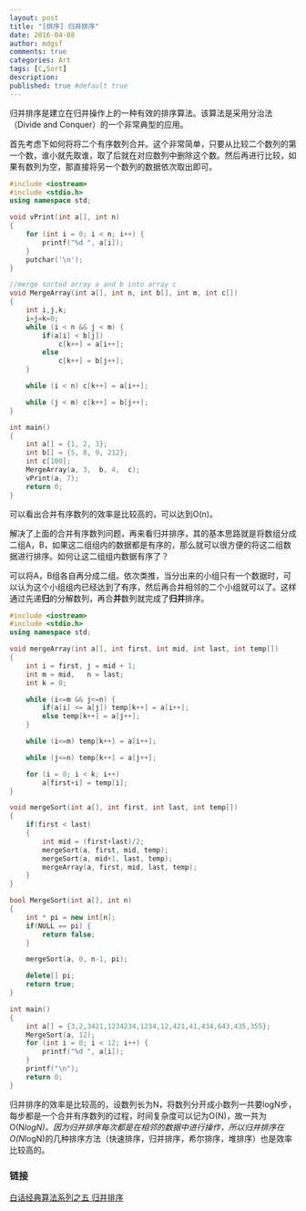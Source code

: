 ```yaml
---
layout: post
title: "[排序] 归并排序"
date: 2016-04-08
author: mdgsf
comments: true
categories: Art
tags: [C,Sort]
description:
published: true #default true
---
```


归并排序是建立在归并操作上的一种有效的排序算法。该算法是采用分治法（Divide and Conquer）的一个非常典型的应用。

首先考虑下如何将将二个有序数列合并。这个非常简单，只要从比较二个数列的第一个数，谁小就先取谁，取了后就在对应数列中删除这个数。然后再进行比较，如果有数列为空，那直接将另一个数列的数据依次取出即可。

```cpp
#include <iostream>
#include <stdio.h>
using namespace std;

void vPrint(int a[], int n)
{
    for (int i = 0; i < n; i++) {
        printf("%d ", a[i]);
    }
    putchar('\n');
}

//merge sorted array a and b into array c
void MergeArray(int a[], int n, int b[], int m, int c[])
{
    int i,j,k;
    i=j=k=0;
    while (i < n && j < m) {
        if(a[i] < b[j])
            c[k++] = a[i++];
        else
            c[k++] = b[j++];
    }

    while (i < n) c[k++] = a[i++];

    while (j < m) c[k++] = b[j++];
}

int main()
{
    int a[] = {1, 2, 3};
    int b[] = {5, 8, 9, 212};
    int c[100];
    MergeArray(a, 3,  b, 4,  c);
    vPrint(a, 7);
    return 0;
}
```

可以看出合并有序数列的效率是比较高的，可以达到O(n)。

解决了上面的合并有序数列问题，再来看归并排序，其的基本思路就是将数组分成二组A，B，如果这二组组内的数据都是有序的，那么就可以很方便的将这二组数据进行排序。如何让这二组组内数据有序了？

可以将A，B组各自再分成二组。依次类推，当分出来的小组只有一个数据时，可以认为这个小组组内已经达到了有序，然后再合并相邻的二个小组就可以了。这样通过先递**归**的分解数列，再合**并**数列就完成了**归并**排序。

```cpp
#include <iostream>
#include <stdio.h>
using namespace std;

void mergeArray(int a[], int first, int mid, int last, int temp[])
{
    int i = first, j = mid + 1;
    int m = mid,   n = last;
    int k = 0;

    while (i<=m && j<=n) {
        if(a[i] <= a[j]) temp[k++] = a[i++];
        else temp[k++] = a[j++];
    }

    while (i<=m) temp[k++] = a[i++];

    while (j<=n) temp[k++] = a[j++];

    for (i = 0; i < k; i++)
        a[first+i] = temp[i];
}

void mergeSort(int a[], int first, int last, int temp[])
{
    if(first < last)
    {
        int mid = (first+last)/2;
        mergeSort(a, first, mid, temp);
        mergeSort(a, mid+1, last, temp);
        mergeArray(a, first, mid, last, temp);
    }
}

bool MergeSort(int a[], int n)
{
    int * pi = new int[n];
    if(NULL == pi) {
        return false;
    }

    mergeSort(a, 0, n-1, pi);

    delete[] pi;
    return true;
}

int main()
{
    int a[] = {3,2,3421,1234234,1234,12,421,41,434,643,435,355};
    MergeSort(a, 12);
    for (int i = 0; i < 12; i++) {
        printf("%d ", a[i]);
    }
    printf("\n");
    return 0;
}
```

归并排序的效率是比较高的，设数列长为N，将数列分开成小数列一共要logN步，每步都是一个合并有序数列的过程，时间复杂度可以记为O(N)，故一共为O(N*logN)。因为归并排序每次都是在相邻的数据中进行操作，所以归并排序在O(N*logN)的几种排序方法（快速排序，归并排序，希尔排序，堆排序）也是效率比较高的。


### 链接

[白话经典算法系列之五 归并排序](http://blog.csdn.net/morewindows/article/details/6678165)
